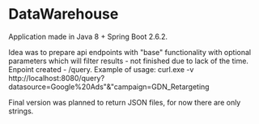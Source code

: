 # DataWarehouse

Application made in Java 8 + Spring Boot 2.6.2.

Idea was to prepare api endpoints with "base" functionality with optional parameters which will filter results - not finished due to lack of the time.
Enpoint created - /query. Example of usage:
curl.exe -v http://localhost:8080/query?datasource=Google%20Ads"&"campaign=GDN_Retargeting

Final version was planned to return JSON files, for now there are only strings.
